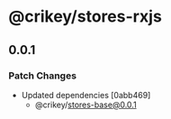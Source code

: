# @crikey/stores-rxjs

## 0.0.1

### Patch Changes

- Updated dependencies [0abb469]
  - @crikey/stores-base@0.0.1
